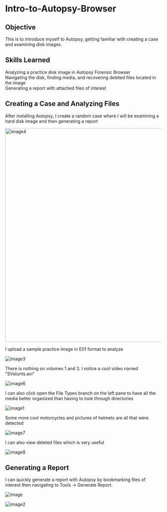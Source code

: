 # Intro-to-Autopsy-Browser

## Objective
This is to introduce myself to Autopsy, getting familiar with creating a
case and examining disk images.

## Skills Learned
Analyzing a practice disk image in Autopsy Forensic Browser<br>
Navigating the disk, finding media, and recovering deleted files located in the image<br>
Generating a report with attached files of interest<br>

## Creating a Case and Analyzing Files

After installing Autopsy, I create a random case where I will be
examining a hard disk image and then generating a report

<img width="685" alt="image4" src="https://github.com/user-attachments/assets/8c04808c-e126-429c-a474-47d1706919f8">


I upload a sample practice image in E01 format to analyze

![image3](https://github.com/user-attachments/assets/78103b77-814a-4d60-85db-ae1349a896ab)


There is nothing on volumes 1 and 3. I notice a cool video named
"SVstunts.avi"

![image6](https://github.com/user-attachments/assets/f3ebb624-020f-4aff-aa56-308516335e48)


I can also click open the File Types branch on the left pane to have all
the media better organized than having to look through directories

![image1](https://github.com/user-attachments/assets/bc6f4f38-197f-4737-bc3f-db1d09c525cd)


Some more cool motorcycles and pictures of helmets are all that were
detected

![image7](https://github.com/user-attachments/assets/1fad9585-40e9-4b09-a5ac-181bd558284c)


I can also view deleted files which is very useful

![image8](https://github.com/user-attachments/assets/835bd8c1-9467-46a2-9519-145e2be50ecc)


## Generating a Report

I can quickly generate a report with Autopsy by bookmarking files of
interest then navigating to Tools -\> Generate Report.

![image](https://github.com/user-attachments/assets/3e5a7ecb-c06e-4057-ae07-85b73e7905f8)


![image2](https://github.com/user-attachments/assets/e96e132d-f29d-4be8-94e5-a24ab686dc64)

